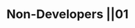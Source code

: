 # Non-Developers ||01

<script>window.open('/non-developers/') || window.location.replace('/non-developers/');</script>


